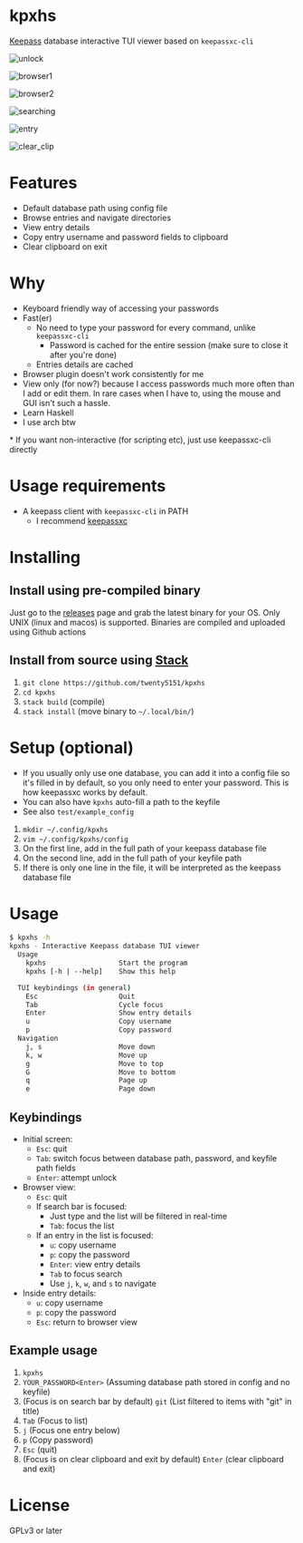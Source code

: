 # kpxhs

[Keepass](https://keepass.info/) database interactive TUI viewer based on `keepassxc-cli`

![unlock](pics/unlock.png)

![browser1](pics/browser1.png)

![browser2](pics/browser2.png)

![searching](pics/searching.png)

![entry](pics/entry.png)

![clear_clip](pics/clear_clip.png)

# Features
- Default database path using config file
- Browse entries and navigate directories
- View entry details
- Copy entry username and password fields to clipboard
- Clear clipboard on exit

# Why
- Keyboard friendly way of accessing your passwords
- Fast(er)
    - No need to type your password for every command, unlike `keepassxc-cli`
        - Password is cached for the entire session (make sure to close it after you're done)
    - Entries details are cached
- Browser plugin doesn't work consistently for me
- View only (for now?) because I access passwords much more often than I add or edit them. In rare cases when I have to, using the mouse and GUI isn't such a hassle.
- Learn Haskell
- I use arch btw

\* If you want non-interactive (for scripting etc), just use keepassxc-cli directly


# Usage requirements
- A keepass client with `keepassxc-cli` in PATH
    - I recommend [keepassxc](https://github.com/keepassxreboot/keepassxc/)

# Installing

## Install using pre-compiled binary

Just go to the [releases](https://github.com/twenty5151/kpxhs/releases/) page and grab the latest binary for your OS. Only UNIX (linux and macos) is supported. Binaries are compiled and uploaded using Github actions

## Install from source using [Stack](https://docs.haskellstack.org/en/stable/README/)

1. `git clone https://github.com/twenty5151/kpxhs`
2. `cd kpxhs`
3. `stack build` (compile)
4. `stack install` (move binary to `~/.local/bin/`)

# Setup (optional)
- If you usually only use one database, you can add it into a config file so it's filled in by default, so you only need to enter your password. This is how keepassxc works by default.
- You can also have `kpxhs` auto-fill a path to the keyfile
- See also `test/example_config`

1. `mkdir ~/.config/kpxhs`
2. `vim ~/.config/kpxhs/config`
3. On the first line, add in the full path of your keepass database file
4. On the second line, add in the full path of your keyfile path
5. If there is only one line in the file, it will be interpreted as the keepass database file

# Usage

```sh
$ kpxhs -h
kpxhs - Interactive Keepass database TUI viewer
  Usage
    kpxhs                  Start the program
    kpxhs [-h | --help]    Show this help

  TUI keybindings (in general)
    Esc                    Quit
    Tab                    Cycle focus
    Enter                  Show entry details
    u                      Copy username
    p                      Copy password
  Navigation
    j, s                   Move down
    k, w                   Move up
    g                      Move to top
    G                      Move to bottom
    q                      Page up
    e                      Page down
```

## Keybindings

- Initial screen:
    - `Esc`: quit
    - `Tab`: switch focus between database path, password, and keyfile path fields
    - `Enter`: attempt unlock
- Browser view:
    - `Esc`: quit
    - If search bar is focused:
        - Just type and the list will be filtered in real-time
        - `Tab`: focus the list
    - If an entry in the list is focused:
        - `u`: copy username
        - `p`: copy the password
        - `Enter`: view entry details
        - `Tab` to focus search
        - Use `j`, `k`, `w`, and `s` to navigate
- Inside entry details:
    - `u`: copy username
    - `p`: copy the password
    - `Esc`: return to browser view

## Example usage

1. `kpxhs`
2. `YOUR_PASSWORD<Enter>` (Assuming database path stored in config and no keyfile)
3. (Focus is on search bar by default) `git` (List filtered to items with "git" in title)
4. `Tab` (Focus to list)
5. `j` (Focus one entry below)
6. `p` (Copy password)
7. `Esc` (quit)
8. (Focus is on clear clipboard and exit by default) `Enter` (clear clipboard and exit)

# License

GPLv3 or later
